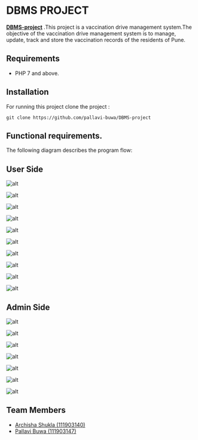 # DBMS PROJECT
**[DBMS-project](https://github.com/pallavi-buwa/DBMS-project)** .This project is a vaccination drive management system.The objective of the vaccination drive management system is to manage, update, track and store the vaccination records of the residents of Pune.


## Requirements
- PHP 7 and above.

## Installation
For running this project clone the project :

```
git clone https://github.com/pallavi-buwa/DBMS-project
```


## Functional requirements.

The following diagram describes the program flow:




## User Side

![alt](https://github.com/pallavi-buwa/DBMS-project/blob/main/Screenshot%20(723).png)




![alt](https://github.com/pallavi-buwa/DBMS-project/blob/main/Screenshot%20(724).png)




![alt](https://github.com/pallavi-buwa/DBMS-project/blob/main/Screenshot%20(725).png)




![alt](https://github.com/pallavi-buwa/DBMS-project/blob/main/Screenshot%20(727).png)




![alt](https://github.com/pallavi-buwa/DBMS-project/blob/main/Screenshot%20(728).png)




![alt](https://github.com/pallavi-buwa/DBMS-project/blob/main/Screenshot%20(729).png)




![alt](https://github.com/pallavi-buwa/DBMS-project/blob/main/Screenshot%20(730).png)



![alt](https://github.com/pallavi-buwa/DBMS-project/blob/main/Screenshot%20(731).png)




![alt](https://github.com/pallavi-buwa/DBMS-project/blob/main/Screenshot%20(732).png)




![alt](https://github.com/pallavi-buwa/DBMS-project/blob/main/Screenshot%20(733).png)





## Admin Side




![alt](https://github.com/pallavi-buwa/DBMS-project/blob/main/Screenshot%20(734).png)




![alt](https://github.com/pallavi-buwa/DBMS-project/blob/main/Screenshot%20(735).png)




![alt](https://github.com/pallavi-buwa/DBMS-project/blob/main/Screenshot%20(736).png)




![alt](https://github.com/pallavi-buwa/DBMS-project/blob/main/Screenshot%20(737).png)




![alt](https://github.com/pallavi-buwa/DBMS-project/blob/main/Screenshot%20(738).png)




![alt](https://github.com/pallavi-buwa/DBMS-project/blob/main/Screenshot%20(739).png)



![alt](https://github.com/pallavi-buwa/DBMS-project/blob/main/Screenshot%20(740).png)







## Team Members

- <a href="https://github.com/ArchishaS2801">Archisha Shukla (111903140)</a>
- <a href="https://github.com/pallavi-buwa">Pallavi Buwa (111903147)</a>
